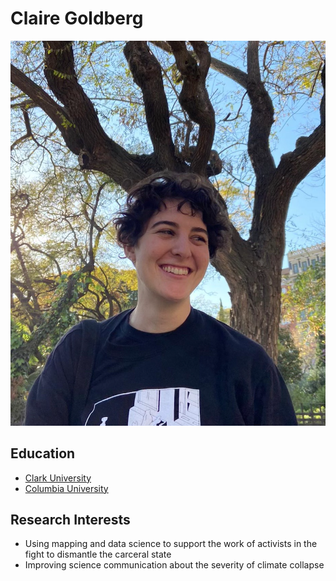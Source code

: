 # Claire Goldberg
![Photo of me](02_photo.png)
## Education
* [Clark University](https://www.clarku.edu)
* [Columbia University](https://www.aljazeera.com/news/2025/7/23/columbia-university-suspends-expels-nearly-80-students-over-gaza-protests) 

## Research Interests
* Using mapping and data science to support the work of activists in the fight to dismantle the carceral state
* Improving science communication about the severity of climate collapse